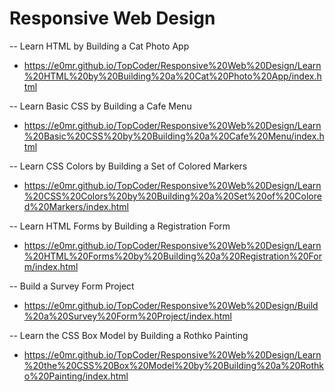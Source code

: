 # Responsive Web Design

-- Learn HTML by Building a Cat Photo App
* https://e0mr.github.io/TopCoder/Responsive%20Web%20Design/Learn%20HTML%20by%20Building%20a%20Cat%20Photo%20App/index.html

-- Learn Basic CSS by Building a Cafe Menu
* https://e0mr.github.io/TopCoder/Responsive%20Web%20Design/Learn%20Basic%20CSS%20by%20Building%20a%20Cafe%20Menu/index.html

-- Learn CSS Colors by Building a Set of Colored Markers
* https://e0mr.github.io/TopCoder/Responsive%20Web%20Design/Learn%20CSS%20Colors%20by%20Building%20a%20Set%20of%20Colored%20Markers/index.html

-- Learn HTML Forms by Building a Registration Form
* https://e0mr.github.io/TopCoder/Responsive%20Web%20Design/Learn%20HTML%20Forms%20by%20Building%20a%20Registration%20Form/index.html

-- Build a Survey Form Project
* https://e0mr.github.io/TopCoder/Responsive%20Web%20Design/Build%20a%20Survey%20Form%20Project/index.html

-- Learn the CSS Box Model by Building a Rothko Painting
* https://e0mr.github.io/TopCoder/Responsive%20Web%20Design/Learn%20the%20CSS%20Box%20Model%20by%20Building%20a%20Rothko%20Painting/index.html